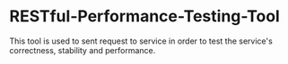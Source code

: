 # RESTful-Performance-Testing-Tool
This tool is used to sent request to service in order to test the service's correctness, stability and performance.
